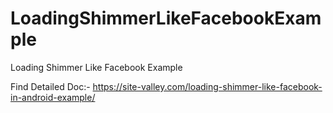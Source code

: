# LoadingShimmerLikeFacebookExample
Loading Shimmer Like Facebook Example


Find Detailed Doc:- https://site-valley.com/loading-shimmer-like-facebook-in-android-example/
